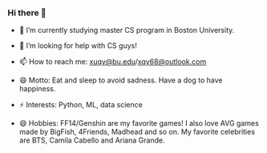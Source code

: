 ### Hi there 👋

- 🔭 I’m currently studying master CS program in Boston University.  

- 🤔 I’m looking for help with CS guys!  

- 📫 How to reach me: xuqy@bu.edu/xqy68@outlook.com  

- 😄 Motto: Eat and sleep to avoid sadness. Have a dog to have happiness.

- ⚡ Interests: Python, ML, data science

- 😄 Hobbies: FF14/Genshin are my favorite games! I also love AVG games made by BigFish, 4Friends, Madhead and so on. My favorite celebrities are BTS, Camila Cabello and Ariana Grande.
